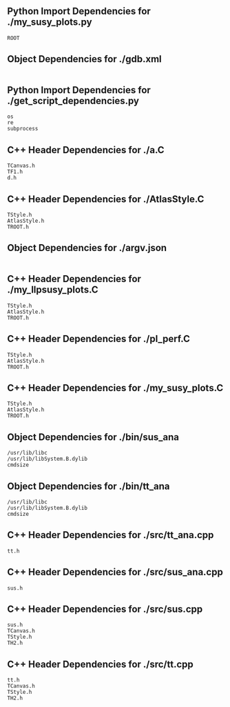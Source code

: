 ## Python Import Dependencies for ./my_susy_plots.py

```
ROOT
```

## Object Dependencies for ./gdb.xml

```

```

## Python Import Dependencies for ./get_script_dependencies.py

```
os
re
subprocess
```

## C++ Header Dependencies for ./a.C

```
TCanvas.h
TF1.h
d.h
```

## C++ Header Dependencies for ./AtlasStyle.C

```
TStyle.h
AtlasStyle.h
TROOT.h
```

## Object Dependencies for ./argv.json

```

```

## C++ Header Dependencies for ./my_llpsusy_plots.C

```
TStyle.h
AtlasStyle.h
TROOT.h
```

## C++ Header Dependencies for ./pl_perf.C

```
TStyle.h
AtlasStyle.h
TROOT.h
```

## C++ Header Dependencies for ./my_susy_plots.C

```
TStyle.h
AtlasStyle.h
TROOT.h
```

## Object Dependencies for ./bin/sus_ana

```
/usr/lib/libc
/usr/lib/libSystem.B.dylib
cmdsize
```

## Object Dependencies for ./bin/tt_ana

```
/usr/lib/libc
/usr/lib/libSystem.B.dylib
cmdsize
```

## C++ Header Dependencies for ./src/tt_ana.cpp

```
tt.h
```

## C++ Header Dependencies for ./src/sus_ana.cpp

```
sus.h
```

## C++ Header Dependencies for ./src/sus.cpp

```
sus.h
TCanvas.h
TStyle.h
TH2.h
```

## C++ Header Dependencies for ./src/tt.cpp

```
tt.h
TCanvas.h
TStyle.h
TH2.h
```

